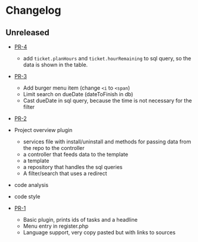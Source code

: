 # Changelog

## Unreleased

* [PR-4](https://github.com/ITK-Leantime/project-overview/pull/6)
  * add ```ticket.planHours``` and ```ticket.hourRemaining``` to sql query, so the data is shown in the table. 

* [PR-3](https://github.com/ITK-Leantime/project-overview/pull/5)
  * Add burger menu item (change ```<i``` to ```<span```)
  * Limit search on dueDate (dateToFinish in db)
  * Cast dueDate in sql query, because the time is not necessary for the filter

* [PR-2](https://github.com/ITK-Leantime/project-overview/pull/3)
* Project overview plugin
  * services file with install/uninstall and methods for passing data from the repo to the controller
  * a controller that feeds data to the template
  * a template
  * a repository that handles the sql queries
  * A filter/search that uses a redirect
* code analysis
* code style

* [PR-1](https://github.com/ITK-Leantime/project-overview/pull/1)
  * Basic plugin, prints ids of tasks and a headline
  * Menu entry in register.php
  * Language support, very copy pasted but with links to sources

